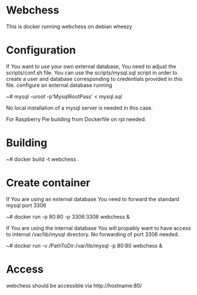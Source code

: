 # Webchess
This is docker running webchess on debian wheezy

# Configuration
If You want to use your own external database, You need to adjust the scripts/conf.sh file.
You can use the scripts/mysql.sql script in order to create a user and database 
corresponding to credentials provided in this file. 
configure an external database running

~# mysql -uroot -p'MysqlRootPass' < mysql.sql

No local installation of a mysql server is needed in this case.
 
For Raspberry Pie building from Dockerfile on rpi needed.

# Building
~# docker build -t webchess .

# Create container
If You are using an external database You need to forward the standard mysql port 3306 

~# docker run -p 80:80 -p 3306:3306 webchess &

If You are using the internal database You will propably want to have access to internal /var/lib/mysql directory.
No forwarding of port 3306 needed.

~# docker run -v /PathToDir:/var/lib/mysql -p 80:80 webchess &

# Access
webchess should be accessible via http://hostname:80/ 

